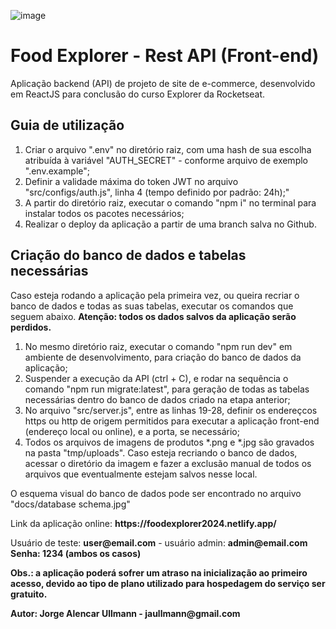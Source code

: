 ![image](https://github.com/user-attachments/assets/94b52da4-73db-431b-849a-d9c8852fe34c)

<h1>Food Explorer - Rest API (Front-end)</h1>

<p>Aplicação backend (API) de projeto de site de e-commerce, desenvolvido em ReactJS para conclusão do curso Explorer da Rocketseat.</p>

<h2>Guia de utilização</h2>
<ol>
  <li>Criar o arquivo ".env" no diretório raiz, com uma hash de sua escolha atribuída à variável "AUTH_SECRET" - conforme arquivo de exemplo ".env.example";</li>
  <li>Definir a validade máxima do token JWT no arquivo "src/configs/auth.js", linha 4 (tempo definido por padrão: 24h);"</li>
  <li>A partir do diretório raiz, executar o comando "npm i" no terminal para instalar todos os pacotes necessários;</li>
  <li>Realizar o deploy da aplicação a partir de uma branch salva no Github.</li>
</ol>

<h2>Criação do banco de dados e tabelas necessárias</h2>
<p>Caso esteja rodando a aplicação pela primeira vez, ou queira recriar o banco de dados e todas as suas tabelas, executar os comandos que seguem abaixo. 
<strong>Atenção: todos os dados salvos da aplicação serão perdidos.</strong></p>
<ol>
  <li>No mesmo diretório raiz, executar o comando "npm run dev" em ambiente de desenvolvimento, para criação do banco de dados da aplicação;</li>
  <li>Suspender a execução da API (ctrl + C), e rodar na sequência o comando "npm run migrate:latest", para geração de todas as tabelas necessárias dentro do banco de dados criado na etapa anterior;</li>
  <li>No arquivo "src/server.js", entre as linhas 19-28, definir os endereçcos https ou http de origem permitidos para executar a aplicação front-end (endereço local ou online), e a porta, se necessário;</li>
  <li>Todos os arquivos de imagens de produtos *.png e *.jpg são gravados na pasta "tmp/uploads". Caso esteja recriando o banco de dados, acessar o diretório da imagem e fazer a exclusão manual de todos 
    os arquivos que eventualmente estejam salvos nesse local.</li>
</ol>

<p>O esquema visual do banco de dados pode ser encontrado no arquivo "docs/database schema.jpg"</p>

<p>Link da aplicação online: <b>https://foodexplorer2024.netlify.app/</b></p>
<p>Usuário de teste: <b>user@email.com</b> - usuário admin: <b>admin@email.com <br>Senha: 1234 (ambos os casos)</p>
<p>Obs.: a aplicação poderá sofrer um atraso na inicialização ao primeiro acesso, devido ao tipo de plano utilizado para hospedagem do serviço ser gratuito.</p>

<p>Autor: Jorge Alencar Ullmann - jaullmann@gmail.com</p>

